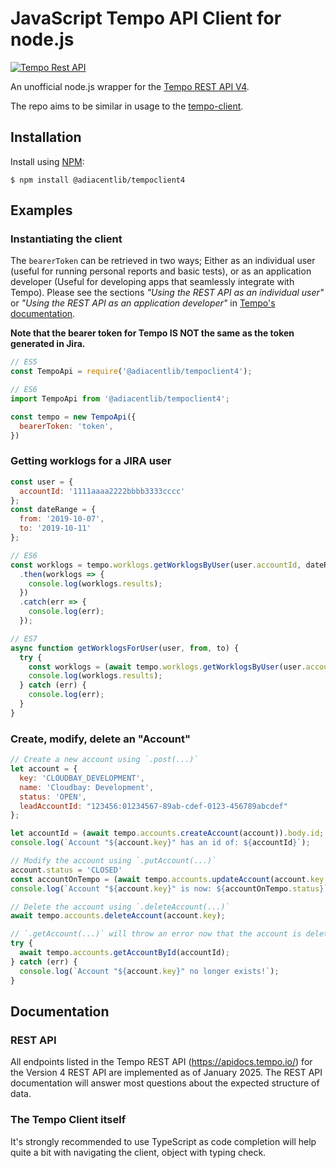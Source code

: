 # JavaScript Tempo API Client for node.js

[![Tempo Rest API](https://img.shields.io/badge/Tempo%20Rest%20API--green.svg)](https://apidocs.tempo.io/)

An unofficial node.js wrapper for the [Tempo REST API V4](https://apidocs.tempo.io/).

The repo aims to be similar in usage to the [tempo-client](https://www.npmjs.com/package/tempo-client).

## Installation

Install using [NPM](https://npmjs.org):

```shell
$ npm install @adiacentlib/tempoclient4
```

## Examples

### Instantiating the client

The `bearerToken` can be retrieved in two ways; Either as an individual user (useful for running personal reports and
basic tests), or as an application developer (Useful for developing apps that seamlessly integrate with Tempo).
Please see the sections _"Using the REST API as an individual user"_ or 
_"Using the REST API as an application developer"_ in [Tempo's documentation](https://apidocs.tempo.io).

**Note that the bearer token for Tempo IS NOT the same as the token generated in Jira.**

```javascript
// ES5
const TempoApi = require('@adiacentlib/tempoclient4');

// ES6
import TempoApi from '@adiacentlib/tempoclient4';

const tempo = new TempoApi({
  bearerToken: 'token',
})
```

### Getting worklogs for a JIRA user

```javascript
const user = {
  accountId: '1111aaaa2222bbbb3333cccc'
};
const dateRange = {
  from: '2019-10-07',
  to: '2019-10-11'
};

// ES6
const worklogs = tempo.worklogs.getWorklogsByUser(user.accountId, dateRange.from, dateRange.to)
  .then(worklogs => {
    console.log(worklogs.results);
  })
  .catch(err => {
    console.log(err);
  });

// ES7
async function getWorklogsForUser(user, from, to) {
  try {
    const worklogs = (await tempo.worklogs.getWorklogsByUser(user.accountId, from, to )).body;
    console.log(worklogs.results);
  } catch (err) {
    console.log(err);
  }
}
```

### Create, modify, delete an "Account"

```js
// Create a new account using `.post(...)`
let account = {
  key: 'CLOUDBAY_DEVELOPMENT',
  name: 'Cloudbay: Development',
  status: 'OPEN',
  leadAccountId: "123456:01234567-89ab-cdef-0123-456789abcdef"
};

let accountId = (await tempo.accounts.createAccount(account)).body.id;
console.log(`Account "${account.key}" has an id of: ${accountId}`);

// Modify the account using `.putAccount(...)`
account.status = 'CLOSED'
const accountOnTempo = (await tempo.accounts.updateAccount(account.key, account)).body;
console.log(`Account "${account.key}" is now: ${accountOnTempo.status}`);

// Delete the account using `.deleteAccount(...)`
await tempo.accounts.deleteAccount(account.key);

// `.getAccount(...)` will throw an error now that the account is deleted
try {
  await tempo.accounts.getAccountById(accountId);
} catch (err) {
  console.log(`Account "${account.key}" no longer exists!`);
}
```

## Documentation

### REST API

All endpoints listed in the Tempo REST API (https://apidocs.tempo.io/)
for the Version 4 REST API are implemented as of January 2025. The REST API documentation will answer most questions about the expected structure of data.

### The Tempo Client itself

It's strongly recommended to use TypeScript as code completion will help quite
a bit with navigating the client, object with typing check.

